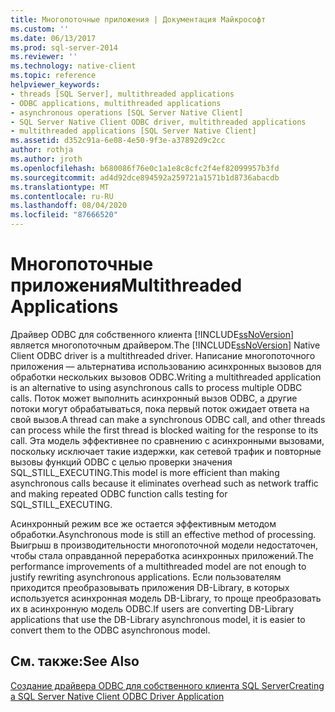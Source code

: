 ```yaml
---
title: Многопоточные приложения | Документация Майкрософт
ms.custom: ''
ms.date: 06/13/2017
ms.prod: sql-server-2014
ms.reviewer: ''
ms.technology: native-client
ms.topic: reference
helpviewer_keywords:
- threads [SQL Server], multithreaded applications
- ODBC applications, multithreaded applications
- asynchronous operations [SQL Server Native Client]
- SQL Server Native Client ODBC driver, multithreaded applications
- multithreaded applications [SQL Server Native Client]
ms.assetid: d352c91a-6e08-4e50-9f3e-a37892d9c2cc
author: rothja
ms.author: jroth
ms.openlocfilehash: b680086f76e0c1a1e8c8cfc2f4ef82099957b3fd
ms.sourcegitcommit: ad4d92dce894592a259721a1571b1d8736abacdb
ms.translationtype: MT
ms.contentlocale: ru-RU
ms.lasthandoff: 08/04/2020
ms.locfileid: "87666520"
---
```

# <a name="multithreaded-applications"></a><span data-ttu-id="3bd64-102">Многопоточные приложения</span><span class="sxs-lookup"><span data-stu-id="3bd64-102">Multithreaded Applications</span></span>
  <span data-ttu-id="3bd64-103">Драйвер ODBC для собственного клиента [!INCLUDE[ssNoVersion](../../../includes/ssnoversion-md.md)] является многопоточным драйвером.</span><span class="sxs-lookup"><span data-stu-id="3bd64-103">The [!INCLUDE[ssNoVersion](../../../includes/ssnoversion-md.md)] Native Client ODBC driver is a multithreaded driver.</span></span> <span data-ttu-id="3bd64-104">Написание многопоточного приложения — альтернатива использованию асинхронных вызовов для обработки нескольких вызовов ODBC.</span><span class="sxs-lookup"><span data-stu-id="3bd64-104">Writing a multithreaded application is an alternative to using asynchronous calls to process multiple ODBC calls.</span></span> <span data-ttu-id="3bd64-105">Поток может выполнить асинхронный вызов ODBC, а другие потоки могут обрабатываться, пока первый поток ожидает ответа на свой вызов.</span><span class="sxs-lookup"><span data-stu-id="3bd64-105">A thread can make a synchronous ODBC call, and other threads can process while the first thread is blocked waiting for the response to its call.</span></span> <span data-ttu-id="3bd64-106">Эта модель эффективнее по сравнению с асинхронными вызовами, поскольку исключает такие издержки, как сетевой трафик и повторные вызовы функций ODBC с целью проверки значения SQL_STILL_EXECUTING.</span><span class="sxs-lookup"><span data-stu-id="3bd64-106">This model is more efficient than making asynchronous calls because it eliminates overhead such as network traffic and making repeated ODBC function calls testing for SQL_STILL_EXECUTING.</span></span>  
  
 <span data-ttu-id="3bd64-107">Асинхронный режим все же остается эффективным методом обработки.</span><span class="sxs-lookup"><span data-stu-id="3bd64-107">Asynchronous mode is still an effective method of processing.</span></span> <span data-ttu-id="3bd64-108">Выигрыш в производительности многопоточной модели недостаточен, чтобы стала оправданной переработка асинхронных приложений.</span><span class="sxs-lookup"><span data-stu-id="3bd64-108">The performance improvements of a multithreaded model are not enough to justify rewriting asynchronous applications.</span></span> <span data-ttu-id="3bd64-109">Если пользователям приходится преобразовывать приложения DB-Library, в которых используется асинхронная модель DB-Library, то проще преобразовать их в асинхронную модель ODBC.</span><span class="sxs-lookup"><span data-stu-id="3bd64-109">If users are converting DB-Library applications that use the DB-Library asynchronous model, it is easier to convert them to the ODBC asynchronous model.</span></span>  
  
## <a name="see-also"></a><span data-ttu-id="3bd64-110">См. также:</span><span class="sxs-lookup"><span data-stu-id="3bd64-110">See Also</span></span>  
 [<span data-ttu-id="3bd64-111">Создание драйвера ODBC для собственного клиента SQL Server</span><span class="sxs-lookup"><span data-stu-id="3bd64-111">Creating a SQL Server Native Client ODBC Driver Application</span></span>](creating-a-driver-application.md)  
  
  
